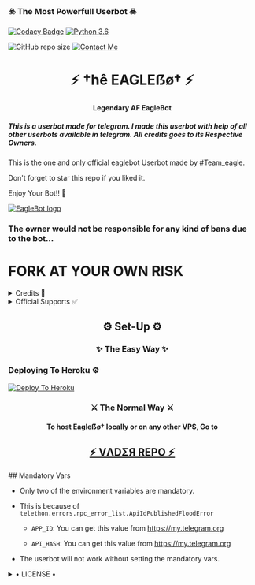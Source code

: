 <h3>☣️ The Most Powerfull Userbot ☣️</h3>

[![Codacy Badge](https://api.codacy.com/project/badge/Grade/f7c51539e67b483bb8d7749acca51d3a)](https://app.codacy.com/gh/KING-USER1/EAGLEU_SERBOT?utm_source=github.com&utm_medium=referral&utm_content=KING-USER1/EAGLE_USERBOT&utm_campaign=Badge_Grade_Settings)
[![Python 3.6](https://img.shields.io/badge/Python-3.6%20or%20newer-blue.svg)](https://www.python.org/downloads/release/python-360/)

![GitHub repo size](https://img.shields.io/github/repo-size/KING-USER1/EAGLE_USERBOT)
[![Contact Me](https://img.shields.io/badge/Telegram-Contact%20Me-informational)](https://t.me/devil_boy_6)

<h1 align="center">⚡ †hê EAGLEẞø† ⚡</h1>

<h4 align="center">Legendary AF EagleBot</h4>

<h5>This is a userbot made for telegram. I made this userbot with help of all other userbots available in telegram. All credits goes to its Respective Owners.</h5>

This is the one and only official eaglebot Userbot made by #Team_eagle.

Don't forget to star this repo if you liked it.

Enjoy Your Bot!! 🦅

[![EagleBot logo](https://telegra.ph/file/8a638fe98c217f020d01b.jpg)](https://t.me/EAGLE_USERBOT)

### The owner would not be responsible for any kind of bans due to the bot...

# FORK AT YOUR OWN RISK

<details>

  <summary> Credits 🏅 </summary>

• [JaaduBot](https://github.com/Amberyt/JaaduBot)

• [CatUserbot](https://github.com/sandy1709/catuserbot)

• [Uniborg](https://github.com/spechide/uniborg)

</details>

<details>

  <summary> Official Supports ✅ </summary>

```

Get help regarding setting up 

your Eagleẞø† in our official 

support Group and get updates

notifications in Update Channel.

```

<a href="https://t.me/EAGLE_USERBOT"><img src="https://img.shields.io/badge/Join-Support%20Channel-red.svg?style=for-the-badge&logo=Telegram"></a>

<a href="https://t.me/EAGLE_USERBOT"><img src="https://img.shields.io/badge/Join-Support%20Group-blue.svg?style=for-the-badge&logo=Telegram"></a>

</details>









<h2 align="center">⚙️ Set-Up ⚙️</h2>

<h3 align="center">✨ The Easy Way ✨</h3>

### Deploying To Heroku ⚙

[![Deploy To Heroku](https://www.herokucdn.com/deploy/button.svg)](https://heroku.com/deploy?template=https://github.com/KING-USER1/EAGLE_USERBOT)

</a>

<h3 align="center">⚔️ The Normal Way ⚔️</h3>

<h4 align="center">To host Eagleẞø† locally or on any other VPS, Go to</h4>

<h2 align="center"> <a href="https://github.com/thevaders/vader">⚡ VΛDΣЯ REPO ⚡</a></h2>
## Mandatory Vars

- Only two of the environment variables are mandatory.

- This is because of `telethon.errors.rpc_error_list.ApiIdPublishedFloodError`

    - `APP_ID`:   You can get this value from https://my.telegram.org

    - `API_HASH`:   You can get this value from https://my.telegram.org

- The userbot will not work without setting the mandatory vars.

<details>

  <summary> • LICENSE • </summary>

![](https://www.gnu.org/graphics/gplv3-or-later.png)

Copyright (C) 2021 KING-USER1

Poject [Eaglebot](https://github.com/KING-USER1/EAGLE_BOT) is free software: you can redistribute it and/or modify

it under the terms of the GNU General Public License as published by

the Free Software Foundation, either version 3 of the License, or

(at your option) any later version.

This program is distributed in the hope that it will be useful,

but WITHOUT ANY WARRANTY; without even the implied warranty of

MERCHANTABILITY or FITNESS FOR A PARTICULAR PURPOSE.  See the

GNU General Public License for more details.

You should have received a copy of the GNU General Public License

along with this program. If not, see <https://www.gnu.org/licenses/>.

</details>
